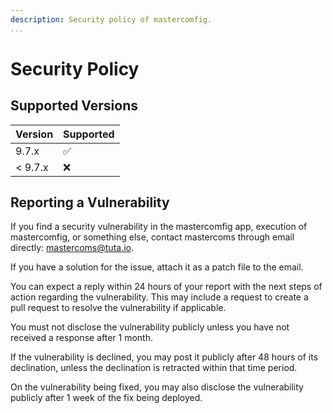 ```yaml
---
description: Security policy of mastercomfig.
...
```


# Security Policy

## Supported Versions

| Version   | Supported          |
| --------- | ------------------ |
| 9.7.x     | :white_check_mark: |
| < 9.7.x   | :x:                |

## Reporting a Vulnerability

If you find a security vulnerability in the mastercomfig app, execution of mastercomfig,
or something else, contact mastercoms through email directly: [mastercoms@tuta.io](mailto:mastercoms@tuta.io).

If you have a solution for the issue, attach it as a patch file to the email.

You can expect a reply within 24 hours of your report with the next steps of action
regarding the vulnerability. This may include a request to create a pull request to
resolve the vulnerability if applicable.

You must not disclose the vulnerability publicly unless you have not received a response after 1 month.

If the vulnerability is declined, you may post it publicly after 48 hours of its declination, unless the
declination is retracted within that time period.

On the vulnerability being fixed, you may also disclose the vulnerability publicly after 1 week of the
fix being deployed.
